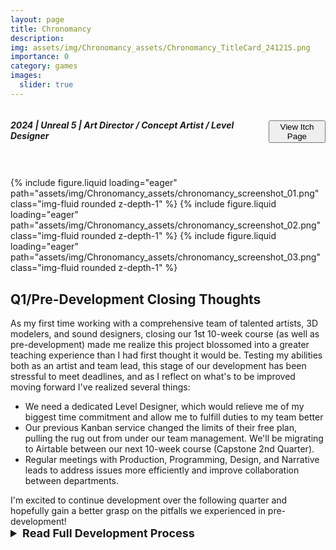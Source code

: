 ```yaml
---
layout: page
title: Chronomancy
description: 
img: assets/img/Chronomancy_assets/Chronomancy_TitleCard_241215.png
importance: 0
category: games
images:
  slider: true 
---
```


<link rel="stylesheet" href="{{ '/assets/css/style.css' | relative_url }}">
<style>
	.inline {
	  display: flex;
	  align-items: center; /* Aligns items vertically */
	  gap: 55px; /* Optional: Adds space between elements */
	}
	.dropdown {
	  font-size: 18px
	}
</style>

<div class="inline">
  <h5>2024 | Unreal 5 | <strong class="highlight-text">Art Director / Concept Artist / Level Designer</strong></h5>
  <button class="theme-button" onclick="window.location.href='https://icor.itch.io/chronomancy';">View Itch Page</button>
</div>
<hr style="height:5pt; visibility:hidden;"/>

<swiper-container keyboard="true" scrollbar="true" rewind="true">
  <swiper-slide>{% include figure.liquid loading="eager" path="assets/img/Chronomancy_assets/chronomancy_screenshot_01.png" class="img-fluid rounded z-depth-1" %}</swiper-slide>
  <swiper-slide>{% include figure.liquid loading="eager" path="assets/img/Chronomancy_assets/chronomancy_screenshot_02.png" class="img-fluid rounded z-depth-1" %}</swiper-slide>
  <swiper-slide>{% include figure.liquid loading="eager" path="assets/img/Chronomancy_assets/chronomancy_screenshot_03.png" class="img-fluid rounded z-depth-1" %}</swiper-slide>
</swiper-container>
<br>

<h2>Q1/Pre-Development Closing Thoughts</h2>
As my first time working with a comprehensive team of talented artists, 3D modelers, and sound designers, closing our 1st 10-week course (as well as pre-development) made me realize this project blossomed into a greater teaching experience than I had first thought it would be. Testing my abilities both as an artist and team lead, this stage of our development has been stressful to meet deadlines, and as I reflect on what's to be improved moving forward I've realized several things:
<ul>
<li>We need a dedicated Level Designer, which would relieve me of my biggest time commitment and allow me to fulfill duties to my team better</li>
<li>Our previous Kanban service changed the limits of their free plan, pulling the rug out from under our team management. We'll be migrating to Airtable between our next 10-week course (Capstone 2nd Quarter).</li>
<li>Regular meetings with Production, Programming, Design, and Narrative leads to address issues more efficiently and improve collaboration between departments.</li>
</ul>
I'm excited to continue development over the following quarter and hopefully gain a better grasp on the pitfalls we experienced in pre-development!
<br>

<details>
<summary class="dropdown"><strong>Read Full Development Process</strong></summary>
<br>
<h2>Character Concepts</h2>
Some early concepts of our enemy creatures, the <strong>Dolavok</strong>.
<swiper-container keyboard="true" scrollbar="true" rewind="true">
  <swiper-slide align="center">{% include figure.liquid loading="eager" path="assets/img/Chronomancy_assets/concept_01.png" class="img-fluid rounded z-depth-1" width="53%" align="center" %}</swiper-slide>
  <swiper-slide align="center">{% include figure.liquid loading="eager" path="assets/img/Chronomancy_assets/concept_03.png" class="img-fluid rounded z-depth-1" width="60%" align="center" %}</swiper-slide>
  <swiper-slide align="center">{% include figure.liquid loading="eager" path="assets/img/Chronomancy_assets/concept_02.png" class="img-fluid rounded z-depth-1" width="80%" align="center" %}</swiper-slide>
</swiper-container>
<br>

<br>
<h2>Environment Concepts</h2>
A sample of room layout concepts I made, particularly highlighting the use of verticality and light to both dress and guide players.
<swiper-container keyboard="true" scrollbar="true" rewind="true">
  <swiper-slide align="center">{% include figure.liquid loading="eager" path="assets/img/Chronomancy_assets/econcept_01.png" class="img-fluid rounded z-depth-1" width="65%" align="center" %}</swiper-slide>
  <swiper-slide align="center">{% include figure.liquid loading="eager" path="assets/img/Chronomancy_assets/econcept_04.png" class="img-fluid rounded z-depth-1" width="50%" align="center" %}</swiper-slide>
  <swiper-slide align="center">{% include figure.liquid loading="eager" path="assets/img/Chronomancy_assets/hallway_concept.png" class="img-fluid rounded z-depth-1" width="87%" align="center" %}</swiper-slide>
  <swiper-slide align="center">{% include figure.liquid loading="eager" path="assets/img/Chronomancy_assets/door_concept.png" class="img-fluid rounded z-depth-1" width="87%" align="center" %}</swiper-slide>
</swiper-container>
<br>
</details>

<!--
<br>
<div align="center"><button class="theme-button" onclick="window.location.href='https://pjheric.itch.io/project-ether';">View Itch Page</button></div>
<br>
-->